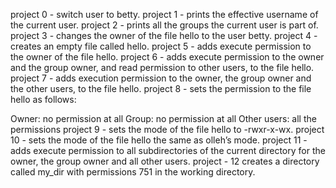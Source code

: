 project 0 - switch user to betty.
project 1 - prints the effective username of the current user.
project 2 - prints all the groups the current user is part of.
project 3 - changes the owner of the file hello to the user betty.
project 4 - creates an empty file called hello.
project 5 - adds execute permission to the owner of the file hello.
project 6 - adds execute permission to the owner and the group owner, and read permission to other users, to the file hello.
project 7 - adds execution permission to the owner, the group owner and the other users, to the file hello.
project 8 - sets the permission to the file hello as follows:

Owner: no permission at all
Group: no permission at all
Other users: all the permissions
project 9 - sets the mode of the file hello to -rwxr-x-wx.
project 10 - sets the mode of the file hello the same as olleh’s mode.
project 11 - adds execute permission to all subdirectories of the current directory for the owner, the group owner and all other users.
project - 12 creates a directory called my_dir with permissions 751 in the working directory.
